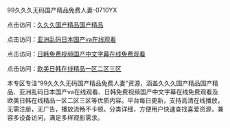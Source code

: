 99久久久无码国产精品免费人妻-0710YX

点击访问：<a href="https://heiliaoxwd5i8.pages.dev">久久久国产精品国产精品</a>

点击访问：<a href="https://heiliaowt0d7p.pages.dev">亚洲乱码日本国产va在线观看</a>

点击访问：<a href="https://heiliaoga6s9v.pages.dev">日韩免费视频国产中文字幕在线免费观看</a>

点击访问：<a href="https://heiliaoow5kzm.pages.dev">欧美日韩在线精品一区二区三区</a>

本专区专注“99久久久无码国产精品免费人妻”资源，涵盖久久久国产精品国产精品、亚洲乱码日本国产va在线观看、日韩免费视频国产中文字幕在线免费观看及欧美日韩在线精品一区二区三区等优质内容。平台每日更新，支持高清在线播放，无需注册，无广告，播放流畅不卡顿。分类详细，方便用户快速查找喜爱资源，兼容多设备访问，满足多样观影需求。

<span style="display:none;">[Canonical link](https://github.com/hai20250710/so39 ）</span>
